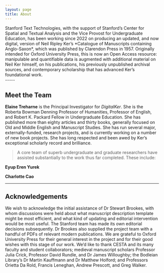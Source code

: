 ```yaml
---
layout: page
title: About
---
```

<div class="message">
Stanford Text Technologies, with the support of Stanford’s Center for Spatial and Textual Analysis and the Vice Provost for Undergraduate Education, has been working since 2022 on producing an updated, and now digital, version of Neil Ripley Ker’s *Catalogue of Manuscripts containing Anglo-Saxon*, which was published by Clarendon Press in 1957. Originally intended for Oxford University Press, this is now an Open Access resource: manipulable and quantifiable data is augmented with additional material on Neil Ker himself, on his publications, his previously unpublished archival sources, and contemporary scholarship that has advanced Ker’s foundational work.
</div>
-----

## Meet the Team

**Elaine Treharne** is the Principal Investigator for *DigitalKer*. She is the Roberta Bowman Denning Professor of Humanities, Professor of English, and Robert K. Packard Fellow in Undergraduate Education. She has published more than eighty articles and thirty books, generally focused on Old and Middle English and Manuscript Studies. She has run several major, externally-funded, research projects, and is currently working on a number of new book projects. She has long respected and been awed by Ker’s exceptional scholarly record and brilliance.

> A core team of superb undergraduate and graduate researchers have assisted substantially to the work thus far completed. These include:

**Eyup Eren Yurek**

**Charlotte Cao**



-----

## Acknowledgements
We wish to acknowledge the initial assistance of Dr Stewart Brookes, with whom discussions were held about what manuscript description template might be most efficient, and what kind of updating and editorial intervention would be most useful. The Stanford team has made its own editorial decisions subsequently. Dr Brookes also supplied the project team with a handful of PDFs of relevant modern publications. We are grateful to Oxford University Press for their general interest in the project and for their good wishes with this stage of our work. We’d like to thank CESTA and its many faculty and student collaborators; medieval manuscript scholars Professor Julia Crick, Professor David Rundle, and Dr James Willoughby; the Bodleian Library’s Dr Martin Kauffmann and Dr Matthew Holford; and Professors Orietta Da Rold, Francis Leneghan, Andrew Prescott, and Greg Walker.